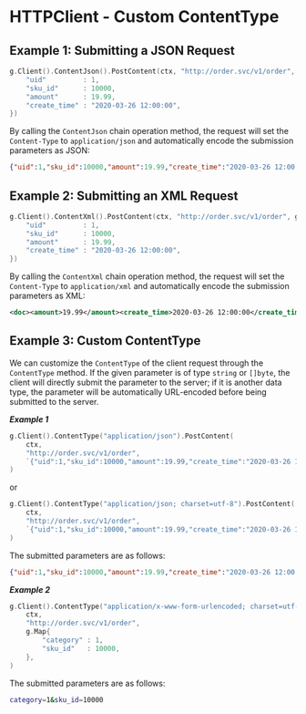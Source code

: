 # HTTPClient - Custom ContentType

## Example 1: Submitting a JSON Request

```go
g.Client().ContentJson().PostContent(ctx, "http://order.svc/v1/order", g.Map{
    "uid"         : 1,
    "sku_id"      : 10000,
    "amount"      : 19.99,
    "create_time" : "2020-03-26 12:00:00",
})
```

By calling the `ContentJson` chain operation method, the request will set the `Content-Type` to `application/json` and automatically encode the submission parameters as JSON:

```json
{"uid":1,"sku_id":10000,"amount":19.99,"create_time":"2020-03-26 12:00:00"}
```

## Example 2: Submitting an XML Request

```go
g.Client().ContentXml().PostContent(ctx, "http://order.svc/v1/order", g.Map{
    "uid"         : 1,
    "sku_id"      : 10000,
    "amount"      : 19.99,
    "create_time" : "2020-03-26 12:00:00",
})
```

By calling the `ContentXml` chain operation method, the request will set the `Content-Type` to `application/xml` and automatically encode the submission parameters as XML:

```xml
<doc><amount>19.99</amount><create_time>2020-03-26 12:00:00</create_time><sku_id>10000</sku_id><uid>1</uid></doc>
```

## Example 3: Custom ContentType

We can customize the `ContentType` of the client request through the `ContentType` method. If the given parameter is of type `string` or `[]byte`, the client will directly submit the parameter to the server; if it is another data type, the parameter will be automatically URL-encoded before being submitted to the server.

***Example 1***

```go
g.Client().ContentType("application/json").PostContent(
    ctx, 
    "http://order.svc/v1/order",  
    `{"uid":1,"sku_id":10000,"amount":19.99,"create_time":"2020-03-26 12:00:00"}`,
)
```

or

```go
g.Client().ContentType("application/json; charset=utf-8").PostContent(
    ctx, 
    "http://order.svc/v1/order",  
    `{"uid":1,"sku_id":10000,"amount":19.99,"create_time":"2020-03-26 12:00:00"}`,
)
```

The submitted parameters are as follows:

```json
{"uid":1,"sku_id":10000,"amount":19.99,"create_time":"2020-03-26 12:00:00"}
```

***Example 2***

```go
g.Client().ContentType("application/x-www-form-urlencoded; charset=utf-8").GetContent(
    ctx, 
    "http://order.svc/v1/order",  
    g.Map{
        "category" : 1,
        "sku_id"   : 10000,
    },
)
```

The submitted parameters are as follows:

```bash
category=1&sku_id=10000
```
